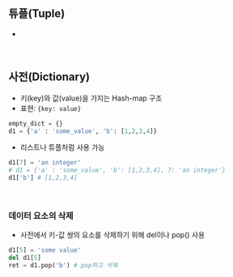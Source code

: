 ## 튜플(Tuple)
- 


<br>

## 사전(Dictionary)

- 키(key)와 값(value)을 가지는 Hash-map 구조
- 표현: `{key: value}`
```python
empty_dict = {}
d1 = {'a' : 'some_value', 'b': [1,2,3,4]}
```
- 리스트나 튜플처럼 사용 가능
```python
d1[7] = 'an integer'
# d1 = {'a' : 'some_value', 'b': [1,2,3,4], 7: 'an integer'}
d1['b'] # [1,2,3,4]
```
<br>

### 데이터 요소의 삭제
- 사전에서 키-값 쌍의 요소를 삭제하기 위해 del이나 pop() 사용

```python
d1[5] = 'some value'
del d1[5]
ret = d1.pop('b') # pop하고 삭제
```


```python

```


```python

```


```python

```


```python

```


```python

```


```python

```


```python

```


```python

```


```python

```


```python

```


```python

```


